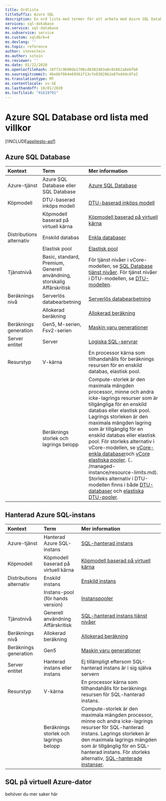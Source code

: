```yaml
---
title: Ordlista
titleSuffix: Azure SQL
description: En ord lista med termer för att arbeta med Azure SQL Database, Azure SQL-hanterad instans och SQL på virtuella Azure-datorer.
services: sql-database
ms.service: sql-database
ms.subservice: service
ms.custom: sqldbrb=4
ms.devlang: ''
ms.topic: reference
author: stevestein
ms.author: sstein
ms.reviewer: ''
ms.date: 01/22/2020
ms.openlocfilehash: 18ff2c9690de1708cd8382d83a0c01662a8e6fb0
ms.sourcegitcommit: 4bebbf664e69361f13cfe83020b2e87ed4dc8fa2
ms.translationtype: MT
ms.contentlocale: sv-SE
ms.lasthandoff: 10/01/2020
ms.locfileid: "91619791"
---
```

# <a name="azure-sql-database-glossary-of-terms"></a>Azure SQL Database ord lista med villkor
[!INCLUDE[appliesto-asf](includes/appliesto-asf.md)]

## <a name="azure-sql-database"></a>Azure SQL Database

|Kontext|Term|Mer information|
|:---|:---|:---|
|Azure-tjänst|Azure SQL Database eller SQL Database|[Azure SQL Database](database/sql-database-paas-overview.md)|
|Köpmodell|DTU-baserad inköps modell|[DTU-baserad inköps modell](database/service-tiers-dtu.md)|
||Köpmodell baserad på virtuell kärna|[Köpmodell baserad på virtuell kärna](database/service-tiers-vcore.md)|
|Distributions alternativ |Enskild databas|[Enkla databaser](database/single-database-overview.md)|
||Elastisk pool|[Elastisk pool](database/elastic-pool-overview.md)|
|Tjänstnivå|Basic, standard, Premium, Generell användning, storskalig Affärskritisk|För tjänst nivåer i vCore-modellen, se [SQL Database tjänst nivåer](database/service-tiers-vcore.md#service-tiers). För tjänst nivåer i DTU-modellen, se [DTU-modellen](database/service-tiers-dtu.md#compare-the-dtu-based-service-tiers).|
|Beräknings nivå|Serverlös databearbetning|[Serverlös databearbetning](database/service-tiers-vcore.md#compute-tiers)
||Allokerad beräkning|[Allokerad beräkning](database/service-tiers-vcore.md#compute-tiers)
|Beräknings generation|Gen5, M-serien, Fsv2-serien|[Maskin varu generationer](database/service-tiers-vcore.md#hardware-generations)
|Server entitet| Server |[Logiska SQL-servrar](database/logical-servers.md)|
|Resurstyp|V-kärna|En processor kärna som tillhandahålls för beräknings resursen för en enskild databas, elastisk pool. |
||Beräknings storlek och lagrings belopp|Compute-storlek är den maximala mängden processor, minne och andra icke-lagrings resurser som är tillgängliga för en enskild databas eller elastisk pool.  Lagrings storleken är den maximala mängden lagring som är tillgänglig för en enskild databas eller elastisk pool. För storleks alternativ i vCore-modellen, se [vCore-enkla databaser](database/resource-limits-vcore-single-databases.md)och [vCore elastiska pooler](database/resource-limits-vcore-elastic-pools.md).  (.. /managed-instance/resource-limits.md).  Storleks alternativ i DTU-modellen finns i både [DTU-databaser](database/resource-limits-dtu-single-databases.md) och [elastiska DTU-pooler](database/resource-limits-dtu-elastic-pools.md).

## <a name="azure-sql-managed-instance"></a>Hanterad Azure SQL-instans

|Kontext|Term|Mer information|
|:---|:---|:---|
|Azure-tjänst|Hanterad Azure SQL-instans|[SQL-hanterad instans](managed-instance/sql-managed-instance-paas-overview.md)|
|Köpmodell|Köpmodell baserad på virtuell kärna|[Köpmodell baserad på virtuell kärna](database/service-tiers-vcore.md)|
|Distributions alternativ |Enskild instans|[Enskild instans](managed-instance/sql-managed-instance-paas-overview.md)|
||Instans-pool (för hands version)|[Instanspooler](managed-instance/instance-pools-overview.md)|
|Tjänstnivå|Generell användning Affärskritisk|[SQL-hanterad instans tjänst nivåer](managed-instance/sql-managed-instance-paas-overview.md#service-tiers)|
|Beräknings nivå|Allokerad beräkning|[Allokerad beräkning](database/service-tiers-vcore.md#compute-tiers)|
|Beräknings generation|Gen5|[Maskin varu generationer](database/service-tiers-vcore.md#hardware-generations)
|Server entitet|Hanterad instans eller instans| Ej tillämpligt eftersom SQL-hanterad instans är i sig själva servern |
|Resurstyp|V-kärna|En processor kärna som tillhandahålls för beräknings resursen för SQL-hanterad instans.|
||Beräknings storlek och lagrings belopp|Compute-storlek är den maximala mängden processor, minne och andra icke-lagrings resurser för SQL-hanterad instans.  Lagrings storleken är den maximala lagrings mängden som är tillgänglig för en SQL-hanterad instans.  För storleks alternativ, [SQL-hanterade instanser](managed-instance/resource-limits.md). |

## <a name="sql-on-azure-vm"></a>SQL på virtuell Azure-dator

behöver du mer saker här
